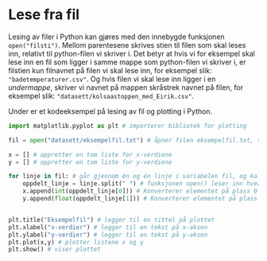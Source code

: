 # Lese fra fil

Lesing av filer i Python kan gjøres med den innebygde funksjonen `open("filsti")`.
Mellom parentesene skrives stien til filen som skal leses inn, relativt til python-filen vi skriver i.
Det betyr at hvis vi for eksempel skal lese inn en fil som ligger i samme mappe som python-filen vi skriver i, er filstien kun filnavnet på filen vi skal lese inn, for eksempel slik: `"badetemperaturer.csv"`.
Og hvis filen vi skal lese inn ligger i en *undermappe*, skriver vi navnet på mappen skråstrek navnet på filen, for eksempel slik: `"datasett/kolsaastoppen_med_Eirik.csv"`.

Under er et kodeeksempel på lesing av fil og plotting i Python.

```python
import matplotlib.pyplot as plt # importerer bibliotek for plotting

fil = open("datasett/eksempelfil.txt") # åpner filen eksempelfil.txt, som ligger i mappen datasett, og lagrer filinnholdet i variabelen fil

x = [] # oppretter en tom liste for x-verdiene
y = [] # oppretter en tom liste for y-verdiene

for linje in fil: # går gjennom én og én linje i variabelen fil, og kaller hver linje for linje:
    oppdelt_linje = linje.split(" ") # funksjonen open() leser inn hver linje samlet som en string, må derfor splitte linjen med metoden .split(), mellom parentesene skrives hva linjen skal splittes på. Mellomrom er " ", komma er "," osv.
    x.append(int(oppdelt_linje[0])) # Konverterer elementet på plass 0 i den oppdelte linjen til int (heltall), og legger det til i listen x
    y.append(float(oppdelt_linje[1])) # Konverterer elementet på plass 1 i den oppdelte linjen til float (desimaltall), og legger det til i listen y


plt.title("Eksempelfil") # legger til en tittel på plottet
plt.xlabel("x-verdier") # legger til en tekst på x-aksen
plt.ylabel("y-verdier") # legger til en tekst på y-aksen
plt.plot(x,y) # plotter listene x og y
plt.show() # viser plottet

```